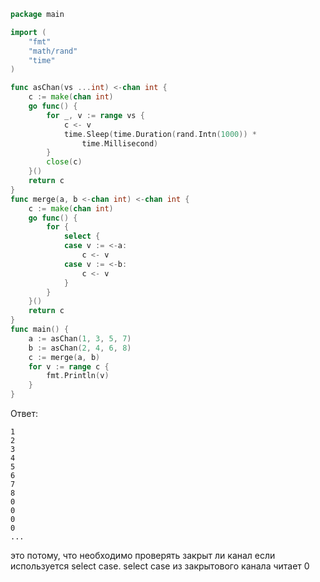 ```go
package main

import (
	"fmt"
	"math/rand"
	"time"
)

func asChan(vs ...int) <-chan int {
	c := make(chan int)
	go func() {
		for _, v := range vs {
			c <- v
			time.Sleep(time.Duration(rand.Intn(1000)) *
				time.Millisecond)
		}
		close(c)
	}()
	return c
}
func merge(a, b <-chan int) <-chan int {
	c := make(chan int)
	go func() {
		for {
			select {
			case v := <-a:
				c <- v
			case v := <-b:
				c <- v
			}
		}
	}()
	return c
}
func main() {
	a := asChan(1, 3, 5, 7)
	b := asChan(2, 4, 6, 8)
	c := merge(a, b)
	for v := range c {
		fmt.Println(v)
	}
}
```
Ответ:
```
1
2
3
4
5
6
7
8
0
0
0
0
...
```
это потому, что  необходимо проверять закрыт ли канал если используется select case. select case из закрытового канала читает 0